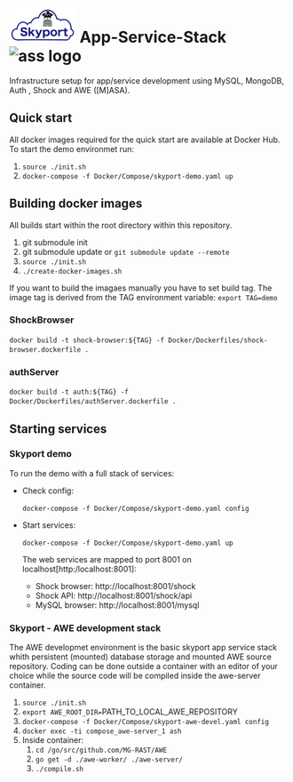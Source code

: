 

# ![skyport logo](data/pictures/skyportlogo.small.jpg) App-Service-Stack ![ass logo][logo]
 Infrastructure setup for app/service development using MySQL, MongoDB, Auth , Shock and AWE ([M]ASA).





[logo]: https://github.com/wilke/App-Service-Stack/blob/master/data/pictures/donkey.jpg "Donkey aka ass"
[skyport]: https://github.com/wilke/App-Service-Stack/blob/master/data/pictures/skyportlogo.png "Containerized infrastructure"


## Quick start

All docker images required for the quick start are available at Docker Hub. To start the demo environmet run: 

1. ```source ./init.sh ```
2. ```docker-compose -f Docker/Compose/skyport-demo.yaml up```




## Building docker images

All builds start within the root directory within this repository.

1. git submodule init
2. git submodule update or `git submodule update --remote`  
3. `source ./init.sh`
4. `./create-docker-images.sh`

If you want to build the imagaes manually you have to set build tag. The image tag is derived from the TAG environment variable:
`export TAG=demo`

### ShockBrowser

 `docker build -t shock-browser:${TAG} -f Docker/Dockerfiles/shock-browser.dockerfile .`
 
### authServer
 
 `docker build -t auth:${TAG} -f Docker/Dockerfiles/authServer.dockerfile .`

### 
 
## Starting services




### Skyport demo

To run the demo with a full stack of services:

- Check config:

  `docker-compose -f Docker/Compose/skyport-demo.yaml config`
- Start services:

  `docker-compose -f Docker/Compose/skyport-demo.yaml up` 

  The web services are mapped to port 8001 on localhost[http:/localhost:8001]:
 
  - Shock browser: http://localhost:8001/shock
  - Shock API: http://localhost:8001/shock/api
  - MySQL browser: http://localhost:8001/mysql

### Skyport - AWE development stack

The AWE developmet environment is the basic skyport app service stack whith persistent (mounted) database storage and mounted AWE source repository. Coding can be done outside a container with an editor of your choice while the source code will be compiled inside the awe-server container.

1. `source ./init.sh`
2. `export AWE_ROOT_DIR=`PATH_TO_LOCAL_AWE_REPOSITORY
3. `docker-compose -f Docker/Compose/skyport-awe-devel.yaml config`
4. `docker exec -ti compose_awe-server_1 ash`
5. Inside container:
    1. `cd /go/src/github.com/MG-RAST/AWE`
    2. `go get -d ./awe-worker/ ./awe-server/` 
    3. `./compile.sh`
